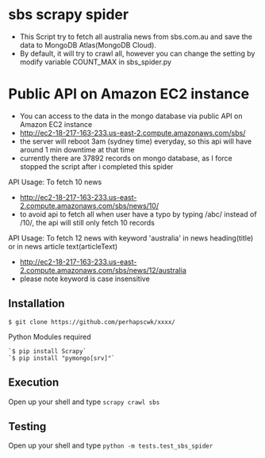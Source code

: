 # sbs scrapy spider

- This Script try to fetch all australia news from sbs.com.au and save the data to MongoDB Atlas(MongoDB Cloud).
- By default, it will try to crawl all, however you can change the setting by modify variable COUNT_MAX in sbs_spider.py


# Public API on Amazon EC2 instance

- You can access to the data in the mongo database via public API on Amazon EC2 instance
- http://ec2-18-217-163-233.us-east-2.compute.amazonaws.com/sbs/
- the server will reboot 3am (sydney time) everyday, so this api will have around 1 min downtime at that time
- currently there are 37892 records on mongo database, as I force stopped the script after i completed this spider

API Usage: To fetch 10 news 

- http://ec2-18-217-163-233.us-east-2.compute.amazonaws.com/sbs/news/10/
- to avoid api to fetch all when user have a typo by typing /abc/ instead of /10/, the api will still only fetch 10 records

API Usage: To fetch 12 news with keyword 'australia' in news heading(title) or in news article text(articleText)

- http://ec2-18-217-163-233.us-east-2.compute.amazonaws.com/sbs/news/12/australia
- please note keyword is case insensitive

## Installation
`$ git clone https://github.com/perhapscwk/xxxx/`

 Python Modules required
 
```
`$ pip install Scrapy`
`$ pip install "pymongo[srv]"`
```

## Execution

Open up your shell and type	`scrapy crawl sbs`

## Testing

Open up your shell and type	`python -m tests.test_sbs_spider`

